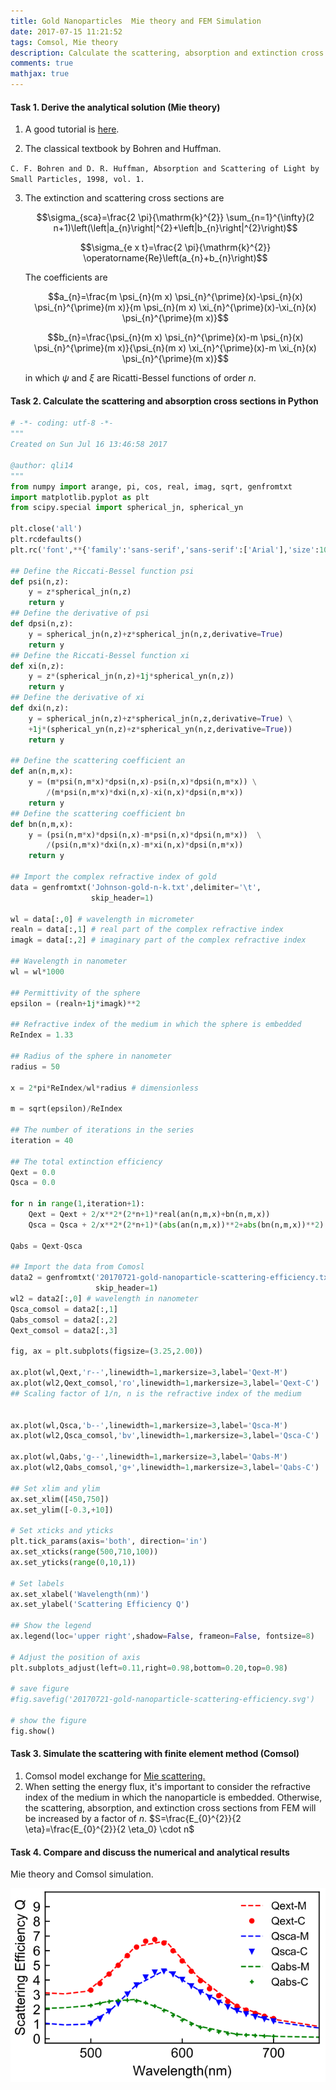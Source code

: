 ```yaml
---
title: Gold Nanoparticles  Mie theory and FEM Simulation
date: 2017-07-15 11:21:52
tags: Comsol, Mie theory
description: Calculate the scattering, absorption and extinction cross sections of gold nanospheres with different sizes embedded by media with different index with finite element method. The results are compared with that from Mie theory.
comments: true
mathjax: true
---
```


#### Task 1. Derive the analytical solution (Mie theory)

1. A good tutorial is [here](http://yingsamuelhu.blogspot.com/p/mie-theory-for-multilayer-spheres.html).

2. The classical textbook by Bohren and Huffman.

`C. F. Bohren and D. R. Huffman, Absorption and Scattering of Light by Small Particles, 1998, vol. 1.`

3. The  extinction and scattering cross sections are

   $$\sigma_{sca}=\frac{2 \pi}{\mathrm{k}^{2}} \sum_{n=1}^{\infty}(2 n+1)\left(\left|a_{n}\right|^{2}+\left|b_{n}\right|^{2}\right)$$

   $$\sigma_{e x t}=\frac{2 \pi}{\mathrm{k}^{2}} \operatorname{Re}\left(a_{n}+b_{n}\right)$$

   The coefficients are

   $$a_{n}=\frac{m \psi_{n}(m x) \psi_{n}^{\prime}(x)-\psi_{n}(x) \psi_{n}^{\prime}(m x)}{m \psi_{n}(m x) \xi_{n}^{\prime}(x)-\xi_{n}(x) \psi_{n}^{\prime}(m x)}$$

   $$b_{n}=\frac{\psi_{n}(m x) \psi_{n}^{\prime}(x)-m \psi_{n}(x) \psi_{n}^{\prime}(m x)}{\psi_{n}(m x) \xi_{n}^{\prime}(x)-m \xi_{n}(x) \psi_{n}^{\prime}(m x)}$$

   in which $\psi$ and $\xi$ are Ricatti-Bessel functions of order $n$.


#### Task 2. Calculate the scattering and absorption cross sections in Python

```Python
# -*- coding: utf-8 -*-
"""
Created on Sun Jul 16 13:46:58 2017

@author: qli14
"""
from numpy import arange, pi, cos, real, imag, sqrt, genfromtxt
import matplotlib.pyplot as plt
from scipy.special import spherical_jn, spherical_yn

plt.close('all')
plt.rcdefaults()
plt.rc('font',**{'family':'sans-serif','sans-serif':['Arial'],'size':10})

## Define the Riccati-Bessel function psi
def psi(n,z):
    y = z*spherical_jn(n,z)
    return y
## Define the derivative of psi
def dpsi(n,z):
    y = spherical_jn(n,z)+z*spherical_jn(n,z,derivative=True)
    return y
## Define the Riccati-Bessel function xi
def xi(n,z):
    y = z*(spherical_jn(n,z)+1j*spherical_yn(n,z))
    return y
## Define the derivative of xi
def dxi(n,z):
    y = spherical_jn(n,z)+z*spherical_jn(n,z,derivative=True) \
    +1j*(spherical_yn(n,z)+z*spherical_yn(n,z,derivative=True))
    return y

## Define the scattering coefficient an
def an(n,m,x):
    y = (m*psi(n,m*x)*dpsi(n,x)-psi(n,x)*dpsi(n,m*x)) \
        /(m*psi(n,m*x)*dxi(n,x)-xi(n,x)*dpsi(n,m*x))
    return y
## Define the scattering coefficient bn
def bn(n,m,x):
    y = (psi(n,m*x)*dpsi(n,x)-m*psi(n,x)*dpsi(n,m*x))  \
        /(psi(n,m*x)*dxi(n,x)-m*xi(n,x)*dpsi(n,m*x))
    return y

## Import the complex refractive index of gold
data = genfromtxt('Johnson-gold-n-k.txt',delimiter='\t',
                  skip_header=1)

wl = data[:,0] # wavelength in micrometer
realn = data[:,1] # real part of the complex refractive index
imagk = data[:,2] # imaginary part of the complex refractive index

## Wavelength in nanometer
wl = wl*1000

## Permittivity of the sphere
epsilon = (realn+1j*imagk)**2

## Refractive index of the medium in which the sphere is embedded
ReIndex = 1.33

## Radius of the sphere in nanometer
radius = 50

x = 2*pi*ReIndex/wl*radius # dimensionless

m = sqrt(epsilon)/ReIndex
        
## The number of iterations in the series
iteration = 40

## The total extinction efficiency
Qext = 0.0
Qsca = 0.0

for n in range(1,iteration+1):
    Qext = Qext + 2/x**2*(2*n+1)*real(an(n,m,x)+bn(n,m,x))
    Qsca = Qsca + 2/x**2*(2*n+1)*(abs(an(n,m,x))**2+abs(bn(n,m,x))**2)

Qabs = Qext-Qsca

## Import the data from Comosl
data2 = genfromtxt('20170721-gold-nanoparticle-scattering-efficiency.txt',
                   skip_header=1)
wl2 = data2[:,0] # wavelength in nanometer
Qsca_comsol = data2[:,1]
Qabs_comsol = data2[:,2]
Qext_comsol = data2[:,3]

fig, ax = plt.subplots(figsize=(3.25,2.00))

ax.plot(wl,Qext,'r--',linewidth=1,markersize=3,label='Qext-M')
ax.plot(wl2,Qext_comsol,'ro',linewidth=1,markersize=3,label='Qext-C')
## Scaling factor of 1/n, n is the refractive index of the medium


ax.plot(wl,Qsca,'b--',linewidth=1,markersize=3,label='Qsca-M')
ax.plot(wl2,Qsca_comsol,'bv',linewidth=1,markersize=3,label='Qsca-C')

ax.plot(wl,Qabs,'g--',linewidth=1,markersize=3,label='Qabs-M')
ax.plot(wl2,Qabs_comsol,'g+',linewidth=1,markersize=3,label='Qabs-C')

## Set xlim and ylim
ax.set_xlim([450,750])
ax.set_ylim([-0.3,+10])

# Set xticks and yticks
plt.tick_params(axis='both', direction='in')
ax.set_xticks(range(500,710,100))
ax.set_yticks(range(0,10,1))
    
# Set labels
ax.set_xlabel('Wavelength(nm)')
ax.set_ylabel('Scattering Efficiency Q')

## Show the legend
ax.legend(loc='upper right',shadow=False, frameon=False, fontsize=8)

# Adjust the position of axis
plt.subplots_adjust(left=0.11,right=0.98,bottom=0.20,top=0.98)

# save figure
#fig.savefig('20170721-gold-nanoparticle-scattering-efficiency.svg')

# show the figure
fig.show()


```



#### Task 3. Simulate the scattering with finite element method (Comsol)

1. Comsol model exchange for [Mie scattering.](https://www.comsol.com/community/exchange/215/)
2. When setting the energy flux, it's important to consider the refractive index of the medium in which the nanoparticle is embedded. Otherwise, the scattering, absorption, and extinction cross sections from FEM will be increased by a factor of $n$.
   $S=\frac{E_{0}^{2}}{2 \eta}=\frac{E_{0}^{2}}{2 \eta_0} \cdot n$

#### Task 4. Compare and discuss the numerical and analytical results

Mie theory and Comsol simulation.

![](Gold-Nanoparticles-Mie-theory-and-FEM-Simulation/20170721-gold-nanoparticle-scattering-efficiency.svg)






































































